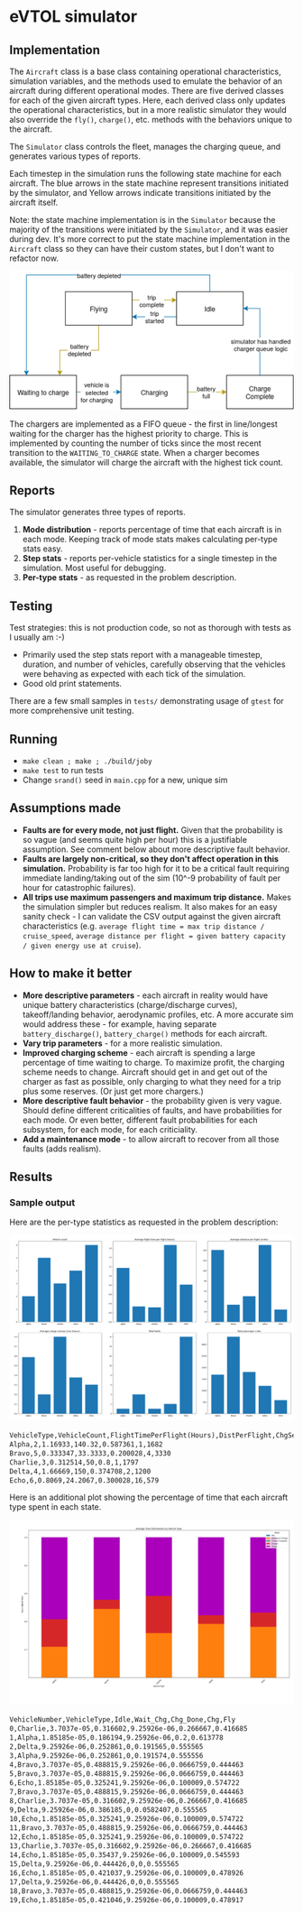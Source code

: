 
# eVTOL simulator

## Implementation

The `Aircraft` class is a base class containing operational characteristics, simulation variables, and the methods used to emulate the behavior of an aircraft during different operational modes. There are five derived classes for each of the given aircraft types. Here, each derived class only updates the operational characteristics, but in a more realistic simulator they would also override the `fly()`, `charge()`, etc. methods with the behaviors unique to the aircraft.

The `Simulator` class controls the fleet, manages the charging queue, and generates various types of reports.

Each timestep in the simulation runs the following state machine for each aircraft. The blue arrows in the state machine represent transitions initiated by the simulator, and Yellow arrows indicate transitions initiated by the aircraft itself.

Note: the state machine implementation is in the `Simulator` because the majority of the transitions were initiated by the `Simulator`, and it was easier during dev. It's more correct to put the state machine implementation in the `Aircraft` class so they can have their custom states, but I don't want to refactor now.

![State diagram](state_diagram.png)

The chargers are implemented as a FIFO queue - the first in line/longest waiting for the charger has the highest priority to charge. This is implemented by counting the number of ticks since the most recent transition to the `WAITING_TO_CHARGE` state. When a charger becomes available, the simulator will charge the aircraft with the highest tick count.

## Reports

The simulator generates three types of reports.

1. **Mode distribution** - reports percentage of time that each aircraft is in each mode. Keeping track of mode stats makes calculating per-type stats easy.
2. **Step stats** - reports per-vehicle statistics for a single timestep in the simulation. Most useful for debugging.
3. **Per-type stats** - as requested in the problem description.

## Testing

Test strategies: this is not production code, so not as thorough with tests as I usually am :-)
- Primarily used the step stats report with a manageable timestep, duration, and number of vehicles, carefully observing that the vehicles were behaving as expected with each tick of the simulation.
- Good old print statements.

There are a few small samples in `tests/` demonstrating usage of `gtest` for more comprehensive unit testing.

## Running

- `make clean ; make ; ./build/joby`
- `make test` to run tests
- Change `srand()` seed in `main.cpp` for a new, unique sim

## Assumptions made
- **Faults are for every mode, not just flight.** Given that the probability is so vague (and seems quite high per hour) this is a justifiable assumption. See comment below about more descriptive fault behavior.
- **Faults are largely non-critical, so they don't affect operation in this simulation.** Probability is far too high for it to be a critical fault requiring immediate landing/taking out of the sim (10^-9 probability of fault per hour for catastrophic failures).
- **All trips use maximum passengers and maximum trip distance.** Makes the simulation simpler but reduces realism. It also makes for an easy sanity check - I can validate the CSV output against the given aircraft characteristics (e.g. `average flight time = max trip distance / cruise_speed`, `average distance per flight = given battery capacity / given energy use at cruise`).

## How to make it better
- **More descriptive parameters** - each aircraft in reality would have unique battery characteristics (charge/discharge curves), takeoff/landing behavior, aerodynamic profiles, etc. A more accurate sim would address these - for example, having separate `battery_discharge()`, `battery_charge()` methods for each aircraft.
- **Vary trip parameters** - for a more realistic simulation.
- **Improved charging scheme** - each aircraft is spending a large percentage of time waiting to charge. To maximize profit, the charging scheme needs to change. Aircraft should get in and get out of the charger as fast as possible, only charging to what they need for a trip plus some reserves. (Or just get more chargers.)
- **More descriptive fault behavior** - the probability given is very vague. Should define different criticalities of faults, and have probabilities for each mode. Or even better, different fault probabilities for each subsystem, for each mode, for each criticiality.
- **Add a maintenance mode** - to allow aircraft to recover from all those faults (adds realism).

## Results

### Sample output

Here are the per-type statistics as requested in the problem description:

![Per-type statistics](type_stats.png)

```
VehicleType,VehicleCount,FlightTimePerFlight(Hours),DistPerFlight,ChgSessionTime,TotalFaults,TotalPassengerMiles
Alpha,2,1.16933,140.32,0.587361,1,1682
Bravo,5,0.333347,33.3333,0.200028,4,3330
Charlie,3,0.312514,50,0.8,1,1797
Delta,4,1.66669,150,0.374708,2,1200
Echo,6,0.8069,24.2067,0.300028,16,579
```

Here is an additional plot showing the percentage of time that each aircraft type spent in each state.

![Mode distribution](mode_stats.png)

```
VehicleNumber,VehicleType,Idle,Wait_Chg,Chg_Done,Chg,Fly
0,Charlie,3.7037e-05,0.316602,9.25926e-06,0.266667,0.416685
1,Alpha,1.85185e-05,0.186194,9.25926e-06,0.2,0.613778
2,Delta,9.25926e-06,0.252861,0,0.191565,0.555565
3,Alpha,9.25926e-06,0.252861,0,0.191574,0.555556
4,Bravo,3.7037e-05,0.488815,9.25926e-06,0.0666759,0.444463
5,Bravo,3.7037e-05,0.488815,9.25926e-06,0.0666759,0.444463
6,Echo,1.85185e-05,0.325241,9.25926e-06,0.100009,0.574722
7,Bravo,3.7037e-05,0.488815,9.25926e-06,0.0666759,0.444463
8,Charlie,3.7037e-05,0.316602,9.25926e-06,0.266667,0.416685
9,Delta,9.25926e-06,0.386185,0,0.0582407,0.555565
10,Echo,1.85185e-05,0.325241,9.25926e-06,0.100009,0.574722
11,Bravo,3.7037e-05,0.488815,9.25926e-06,0.0666759,0.444463
12,Echo,1.85185e-05,0.325241,9.25926e-06,0.100009,0.574722
13,Charlie,3.7037e-05,0.316602,9.25926e-06,0.266667,0.416685
14,Echo,1.85185e-05,0.35437,9.25926e-06,0.100009,0.545593
15,Delta,9.25926e-06,0.444426,0,0,0.555565
16,Echo,1.85185e-05,0.421037,9.25926e-06,0.100009,0.478926
17,Delta,9.25926e-06,0.444426,0,0,0.555565
18,Bravo,3.7037e-05,0.488815,9.25926e-06,0.0666759,0.444463
19,Echo,1.85185e-05,0.421046,9.25926e-06,0.100009,0.478917
```
